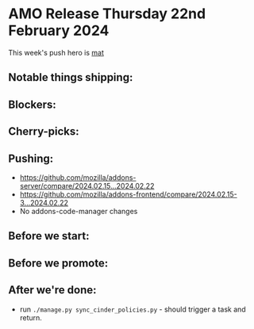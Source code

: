 # AMO Release Thursday 22nd February 2024

This week's push hero is [mat](https://github.com/diox)

## Notable things shipping:

## Blockers:

## Cherry-picks:

## Pushing:

- https://github.com/mozilla/addons-server/compare/2024.02.15...2024.02.22
- https://github.com/mozilla/addons-frontend/compare/2024.02.15-3...2024.02.22
- No addons-code-manager changes

## Before we start:

## Before we promote:

## After we're done:
- run `./manage.py sync_cinder_policies.py` - should trigger a task and return.
